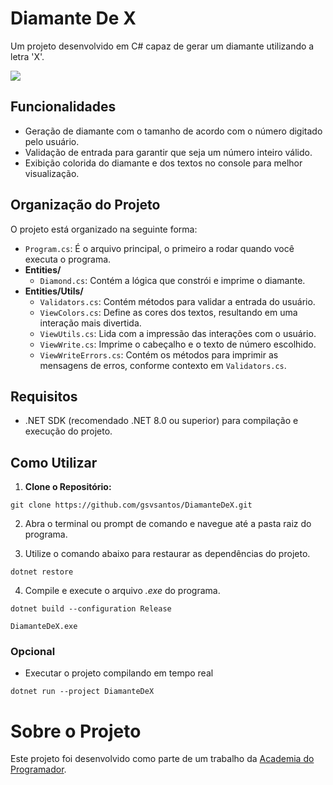 # Diamante De X
Um projeto desenvolvido em C# capaz de gerar um diamante utilizando a letra 'X'.

![](https://i.imgur.com/60WDnss.gif)

## Funcionalidades
- Geração de diamante com o tamanho de acordo com o número digitado pelo usuário.
- Validação de entrada para garantir que seja um número inteiro válido.
- Exibição colorida do diamante e dos textos no console para melhor visualização.

## Organização do Projeto
O projeto está organizado na seguinte forma:

- `Program.cs`: É o arquivo principal, o primeiro a rodar quando você executa o programa.
- **Entities/**
  - `Diamond.cs`: Contém a lógica que constrói e imprime o diamante.
- **Entities/Utils/**
  - `Validators.cs`: Contém métodos para validar a entrada do usuário.
  - `ViewColors.cs`: Define as cores dos textos, resultando em uma interação mais divertida.
  - `ViewUtils.cs`: Lida com a impressão das interações com o usuário.
  - `ViewWrite.cs`: Imprime o cabeçalho e o texto de número escolhido.
  - `ViewWriteErrors.cs`: Contém os métodos para imprimir as mensagens de erros, conforme contexto em `Validators.cs`.

## Requisitos
- .NET SDK (recomendado .NET 8.0 ou superior) para compilação e execução do projeto.

## Como Utilizar
1. **Clone o Repositório:**
```
git clone https://github.com/gsvsantos/DiamanteDeX.git
```

2. Abra o terminal ou prompt de comando e navegue até a pasta raiz do programa.

3. Utilize o comando abaixo para restaurar as dependências do projeto.
```
dotnet restore
```

4. Compile e execute o arquivo *.exe* do programa.
```
dotnet build --configuration Release
```
```
DiamanteDeX.exe
```

### Opcional
- Executar o projeto compilando em tempo real
```
dotnet run --project DiamanteDeX
```

# Sobre o Projeto

Este projeto foi desenvolvido como parte de um trabalho da [Academia do Programador](https://www.instagram.com/academiadoprogramador/).
